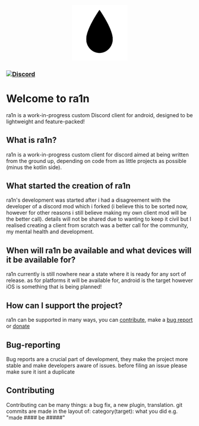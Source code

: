 <div align="center">
	<img height="150" alt="Rain logo" src="https://raw.githubusercontent.com/ra1ncord/ra1n/refs/heads/main/ra1n-temp.png" />
</div>
 
### [![Discord](https://img.shields.io/discord/1368145952266911755?logo=discord&logoColor=%23ffffffff&color=%231D88CF&link=https%3A%2F%2Fdiscord.gg%2F6cN7wKa8gp)](https://discord.gg/6cN7wKa8gp)

# Welcome to **ra1n**
ra1n is a work-in-progress custom Discord client for android, designed to be lightweight and feature-packed!

## What is ra1n?
ra1n is a work-in-progress custom client for discord aimed at being written from the ground up, depending on code from as little projects as possible (minus the kotlin side). 

## What started the creation of ra1n
ra1n's development was started after i had a disagreement with the developer of a discord mod which i forked (i believe this to be sorted now, however for other reasons i still believe making my own client mod will be the better call). details will not be shared due to wanting to keep it civil but I realised creating a client from scratch was a better call for the community, my mental health and development.

## When will ra1n be available and what devices will it be available for?
ra1n currently is still nowhere near a state where it is ready for any sort of release. as for platforms it will be available for, android is the target however iOS is something that is being planned!

## How can I support the project?
ra1n can be supported in many ways, you can [contribute](#Contributing), make a [bug report](#Bug-reporting) or [donate](https://www.ko-fi.com/cocobo1)

## Bug-reporting
Bug reports are a crucial part of development, they make the project more stable and make developers aware of issues. before filing an issue please make sure it isnt a duplicate

## Contributing
Contributing can be many things: a bug fix, a new plugin, translation. git commits are made in the layout of: category(target): what you did e.g. "made #### be #####"